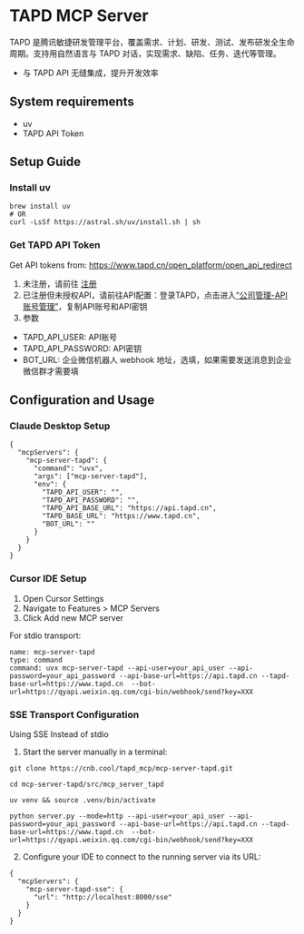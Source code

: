 # TAPD MCP Server

TAPD 是腾讯敏捷研发管理平台，覆盖需求、计划、研发、测试、发布研发全生命周期。支持用自然语言与 TAPD 对话，实现需求、缺陷、任务、迭代等管理。

* 与 TAPD API 无缝集成，提升开发效率

## System requirements

* uv
* TAPD API Token

## Setup Guide
### Install uv
```
brew install uv
# OR
curl -LsSf https://astral.sh/uv/install.sh | sh
```

### Get TAPD API Token
Get API tokens from: https://www.tapd.cn/open_platform/open_api_redirect

1. 未注册，请前往 [注册](https://www.tapd.cn?from_partner=copilot&source=tapd_operation_copilot)
2. 已注册但未授权API，请前往API配置：登录TAPD，点击进入[“公司管理-API账号管理”](https://www.tapd.cn/open_platform/open_api_redirect)，复制API账号和API密钥
3. 参数
- TAPD_API_USER: API账号 
- TAPD_API_PASSWORD: API密钥 
- BOT_URL: 企业微信机器人 webhook 地址，选填，如果需要发送消息到企业微信群才需要填


## Configuration and Usage
### Claude Desktop Setup
```
{
  "mcpServers": {
    "mcp-server-tapd": {
      "command": "uvx",
      "args": ["mcp-server-tapd"],
      "env": {
        "TAPD_API_USER": "",
        "TAPD_API_PASSWORD": "",
        "TAPD_API_BASE_URL": "https://api.tapd.cn",
        "TAPD_BASE_URL": "https://www.tapd.cn",
        "BOT_URL": ""
      }
    }
  }
}
```

### Cursor IDE Setup
1. Open Cursor Settings
2. Navigate to Features > MCP Servers
3. Click Add new MCP server

For stdio transport:
```
name: mcp-server-tapd
type: command
command: uvx mcp-server-tapd --api-user=your_api_user --api-password=your_api_password --api-base-url=https://api.tapd.cn --tapd-base-url=https://www.tapd.cn  --bot-url=https://qyapi.weixin.qq.com/cgi-bin/webhook/send?key=XXX
```

### SSE Transport Configuration
Using SSE Instead of stdio
1. Start the server manually in a terminal:
```
git clone https://cnb.cool/tapd_mcp/mcp-server-tapd.git

cd mcp-server-tapd/src/mcp_server_tapd

uv venv && source .venv/bin/activate

python server.py --mode=http --api-user=your_api_user --api-password=your_api_password --api-base-url=https://api.tapd.cn --tapd-base-url=https://www.tapd.cn  --bot-url=https://qyapi.weixin.qq.com/cgi-bin/webhook/send?key=XXX
```

2. Configure your IDE to connect to the running server via its URL:
```
{
  "mcpServers": {
    "mcp-server-tapd-sse": {
      "url": "http://localhost:8000/sse"
    }
  }
}
```